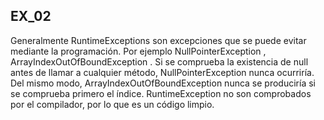 ## EX_02

Generalmente RuntimeExceptions son excepciones que se puede evitar mediante la programación. Por ejemplo NullPointerException , ArrayIndexOutOfBoundException . Si se comprueba la existencia de null antes de llamar a cualquier método, NullPointerException nunca ocurriría. Del mismo modo, ArrayIndexOutOfBoundException nunca se produciría si se comprueba primero el índice. RuntimeException no son comprobados por el compilador, por lo que es un código limpio.

